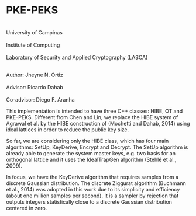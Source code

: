 # PKE-PEKS
<br> University of Campinas </br>
<br> Institute of Computing </br>
<br> Laboratory of Security and Applied Cryptography (LASCA) </br>

<br> Author: Jheyne N. Ortiz </br>
<br> Advisor: Ricardo Dahab </br>
<br> Co-advisor: Diego F. Aranha </br>

This implementation is intended to have three C++ classes: HIBE, OT and PKE-PEKS. Different from Chen and Lin, we replace the HIBE system of Agrawal et al. by the HIBE construction of (Mochetti and Dahab, 2014) using ideal lattices in order to reduce the public key size.

So far, we are considering only the HIBE class, which has four main algorithms: SetUp, KeyDerive, Encrypt and Decrypt. The SetUp algorithm is already able to generate the system master keys, e.g. two basis for an orthogonal lattice and it uses the IdealTrapGen algorithm (Stehlé et al., 2009).

In focus, we have the KeyDerive algorithm that requires samples from a discrete Gaussian distribution. The discrete Ziggurat algorithm (Buchmann et al., 2014) was adopted in this work due to its simplicity and efficiency (about one million samples per second). It is a sampler by rejection that outputs integers statistically close to a discrete Gaussian distribution centered in zero.
